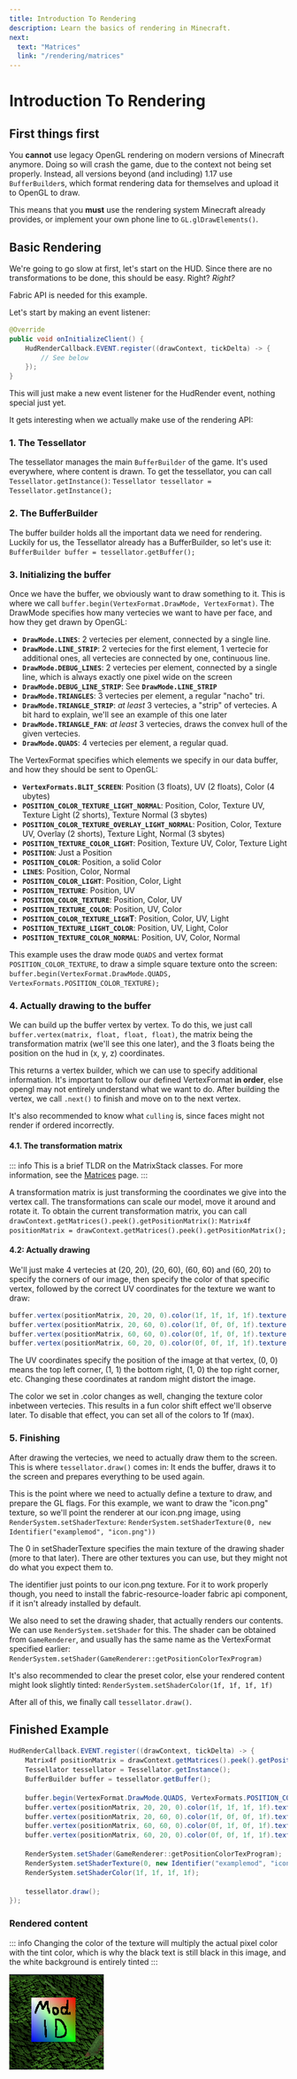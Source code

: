 ```yaml
---
title: Introduction To Rendering
description: Learn the basics of rendering in Minecraft.
next:
  text: "Matrices"
  link: "/rendering/matrices"
---
```


# Introduction To Rendering

## First things first

You **cannot** use legacy OpenGL rendering on modern versions of Minecraft anymore. Doing so will crash the game, due to the context not being set properly. Instead, all versions beyond (and including) 1.17 use `BufferBuilder`s, which format rendering data for themselves and upload it to OpenGL to draw.

This means that you **must** use the rendering system Minecraft already provides, or implement your own phone line to `GL.glDrawElements()`.

## Basic Rendering

We're going to go slow at first, let's start on the HUD. Since there are no transformations to be done, this should be easy. Right? *Right?*

Fabric API is needed for this example.

Let's start by making an event listener:
```java
@Override
public void onInitializeClient() {
    HudRenderCallback.EVENT.register((drawContext, tickDelta) -> {
        // See below
    });
}
```

This will just make a new event listener for the HudRender event, nothing special just yet.

It gets interesting when we actually make use of the rendering API:

### 1. The Tessellator
The tessellator manages the main `BufferBuilder` of the game. It's used everywhere, where content is drawn. To get the tessellator, you can call `Tessellator.getInstance()`: `Tessellator tessellator = Tessellator.getInstance();`

### 2. The BufferBuilder
The buffer builder holds all the important data we need for rendering. Luckily for us, the Tessellator already has a BufferBuilder, so let's use it: `BufferBuilder buffer = tessellator.getBuffer();`

### 3. Initializing the buffer
Once we have the buffer, we obviously want to draw something to it. This is where we call `buffer.begin(VertexFormat.DrawMode, VertexFormat)`. The DrawMode specifies how many vertecies we want to have per face, and how they get drawn by OpenGL: 
- **`DrawMode.LINES`**: 2 vertecies per element, connected by a single line.
- **`DrawMode.LINE_STRIP`**: 2 vertecies for the first element, 1 vertecie for additional ones, all vertecies are connected by one, continuous line.
- **`DrawMode.DEBUG_LINES`**: 2 vertecies per element, connected by a single line, which is always exactly one pixel wide on the screen
- **`DrawMode.DEBUG_LINE_STRIP`**: See **`DrawMode.LINE_STRIP`**
- **`DrawMode.TRIANGLES`**: 3 vertecies per element, a regular "nacho" tri.
- **`DrawMode.TRIANGLE_STRIP`**: *at least* 3 vertecies, a "strip" of vertecies. A bit hard to explain, we'll see an example of this one later
- **`DrawMode.TRIANGLE_FAN`**: *at least* 3 vertecies, draws the convex hull of the given vertecies.
- **`DrawMode.QUADS`**: 4 vertecies per element, a regular quad.

The VertexFormat specifies which elements we specify in our data buffer, and how they should be sent to OpenGL:
- **`VertexFormats.BLIT_SCREEN`**: Position (3 floats), UV (2 floats), Color (4 ubytes)
- **`POSITION_COLOR_TEXTURE_LIGHT_NORMAL`**: Position, Color, Texture UV, Texture Light (2 shorts), Texture Normal (3 sbytes)
- **`POSITION_COLOR_TEXTURE_OVERLAY_LIGHT_NORMAL`**: Position, Color, Texture UV, Overlay (2 shorts), Texture Light, Normal (3 sbytes)
- **`POSITION_TEXTURE_COLOR_LIGHT`**: Position, Texture UV, Color, Texture Light
- **`POSITION`**: Just a Position
- **`POSITION_COLOR`**: Position, a solid Color
- **`LINES`**: Position, Color, Normal
- **`POSITION_COLOR_LIGHT`**: Position, Color, Light
- **`POSITION_TEXTURE`**: Position, UV
- **`POSITION_COLOR_TEXTURE`**: Position, Color, UV
- **`POSITION_TEXTURE_COLOR`**: Position, UV, Color
- **`POSITION_COLOR_TEXTURE_LIGH`T**: Position, Color, UV, Light
- **`POSITION_TEXTURE_LIGHT_COLOR`**: Position, UV, Light, Color
- **`POSITION_TEXTURE_COLOR_NORMAL`**: Position, UV, Color, Normal

This example uses the draw mode `QUADS` and vertex format `POSITION_COLOR_TEXTURE`, to draw a simple square texture onto the screen: `buffer.begin(VertexFormat.DrawMode.QUADS, VertexFormats.POSITION_COLOR_TEXTURE);`

### 4. Actually drawing to the buffer

We can build up the buffer vertex by vertex. To do this, we just call `buffer.vertex(matrix, float, float, float)`, the matrix being the transformation matrix (we'll see this one later), and the 3 floats being the position on the hud in (x, y, z) coordinates.

This returns a vertex builder, which we can use to specify additional information. It's important to follow our defined VertexFormat **in order**, else opengl may not entirely understand what we want to do. After building the vertex, we call `.next()` to finish and move on to the next vertex.

It's also recommended to know what `culling` is, since faces might not render if ordered incorrectly.

#### 4.1. The transformation matrix

::: info
This is a brief TLDR on the MatrixStack classes. For more information, see the [Matrices](/rendering/matrices) page.
:::

A transformation matrix is just transforming the coordinates we give into the vertex call. The transformations can scale our model, move it around and rotate it. To obtain the current transformation matrix, you can call `drawContext.getMatrices().peek().getPositionMatrix()`: `Matrix4f positionMatrix = drawContext.getMatrices().peek().getPositionMatrix();`

#### 4.2: Actually drawing

We'll just make 4 vertecies at (20, 20), (20, 60), (60, 60) and (60, 20) to specify the corners of our image, then specify the color of that specific vertex, followed by the correct UV coordinates for the texture we want to draw:
```java
buffer.vertex(positionMatrix, 20, 20, 0).color(1f, 1f, 1f, 1f).texture(0f, 0f).next();
buffer.vertex(positionMatrix, 20, 60, 0).color(1f, 0f, 0f, 1f).texture(0f, 1f).next();
buffer.vertex(positionMatrix, 60, 60, 0).color(0f, 1f, 0f, 1f).texture(1f, 1f).next();
buffer.vertex(positionMatrix, 60, 20, 0).color(0f, 0f, 1f, 1f).texture(1f, 0f).next();
```
The UV coordinates specify the position of the image at that vertex, (0, 0) means the top left corner, (1, 1) the bottom right, (1, 0) the top right corner, etc. Changing these coordinates at random might distort the image.

The color we set in .color changes as well, changing the texture color inbetween vertecies. This results in a fun color shift effect we'll observe later. To disable that effect, you can set all of the colors to 1f (max).

### 5. Finishing
After drawing the vertecies, we need to actually draw them to the screen. This is where `tessellator.draw()` comes in: It ends the buffer, draws it to the screen and prepares everything to be used again.

This is the point where we need to actually define a texture to draw, and prepare the GL flags. For this example, we want to draw the "icon.png" texture, so we'll point the renderer at our icon.png image, using `RenderSystem.setShaderTexture`: `RenderSystem.setShaderTexture(0, new Identifier("examplemod", "icon.png"))`

The 0 in setShaderTexture specifies the main texture of the drawing shader (more to that later). There are other textures you can use, but they might not do what you expect them to.

The identifier just points to our icon.png texture. For it to work properly though, you need to install the fabric-resource-loader fabric api component, if it isn't already installed by default.

We also need to set the drawing shader, that actually renders our contents. We can use `RenderSystem.setShader` for this. The shader can be obtained from `GameRenderer`, and usually has the same name as the VertexFormat specified earlier: `RenderSystem.setShader(GameRenderer::getPositionColorTexProgram)`

It's also recommended to clear the preset color, else your rendered content might look slightly tinted: `RenderSystem.setShaderColor(1f, 1f, 1f, 1f)`

After all of this, we finally call `tessellator.draw()`.

## Finished Example
```java
HudRenderCallback.EVENT.register((drawContext, tickDelta) -> {
    Matrix4f positionMatrix = drawContext.getMatrices().peek().getPositionMatrix();
    Tessellator tessellator = Tessellator.getInstance();
    BufferBuilder buffer = tessellator.getBuffer();

    buffer.begin(VertexFormat.DrawMode.QUADS, VertexFormats.POSITION_COLOR_TEXTURE);
    buffer.vertex(positionMatrix, 20, 20, 0).color(1f, 1f, 1f, 1f).texture(0f, 0f).next();
    buffer.vertex(positionMatrix, 20, 60, 0).color(1f, 0f, 0f, 1f).texture(0f, 1f).next();
    buffer.vertex(positionMatrix, 60, 60, 0).color(0f, 1f, 0f, 1f).texture(1f, 1f).next();
    buffer.vertex(positionMatrix, 60, 20, 0).color(0f, 0f, 1f, 1f).texture(1f, 0f).next();

    RenderSystem.setShader(GameRenderer::getPositionColorTexProgram);
    RenderSystem.setShaderTexture(0, new Identifier("examplemod", "icon.png"));
    RenderSystem.setShaderColor(1f, 1f, 1f, 1f);

    tessellator.draw();
});
```

### Rendered content

::: info
Changing the color of the texture will multiply the actual pixel color with the tint color, which is why the black text is still black in this image, and the white background is entirely tinted
:::

![](./_assets/basics_0.png)